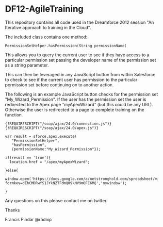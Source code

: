 DF12-AgileTraining
==================

This repository contains all code used in the Dreamforce 2012 session "An Iterative approach to training in the Cloud".

The included class contains one method: 

    PermissionSetHelper.hasPermission(String permissionName)

This allows you to query the current user to see if they have access to a particular permission set passing the developer
name of the permission set as a string parameter.

This can then be leveraged in any JavaScript button from within Salesforce to check to see if the current user
has permission to the particular permission set before continuing on to another action.

The following is an example JavaScript button checks for the permission set "My_Wizard_Permission". If the user
has the permission set the user is redirected to the Apex page "myApexWizard" (but this could be any URL). Otherwise
the user is redirected to a page to complete training on the function.

```
{!REQUIRESCRIPT("/soap/ajax/24.0/connection.js")}
{!REQUIRESCRIPT("/soap/ajax/24.0/apex.js")}

var result = sforce.apex.execute(
   "PermissionSetHelper",
   "hasPermission", 
   {permissionName:"My_Wizard_Permission"});

if(result == 'true'){
  location.href = "/apex/myApexWizard";

}else{
  window.open('https://docs.google.com/a/netstronghold.com/spreadsheet/viewform?formkey=dEhCMDRwYS1JYkNZTFdmQ09kNV9mOFE6MQ','mywindow');

}
```

Any questions on this please contact me on twitter.

Thanks

Francis Pindar
@radnip